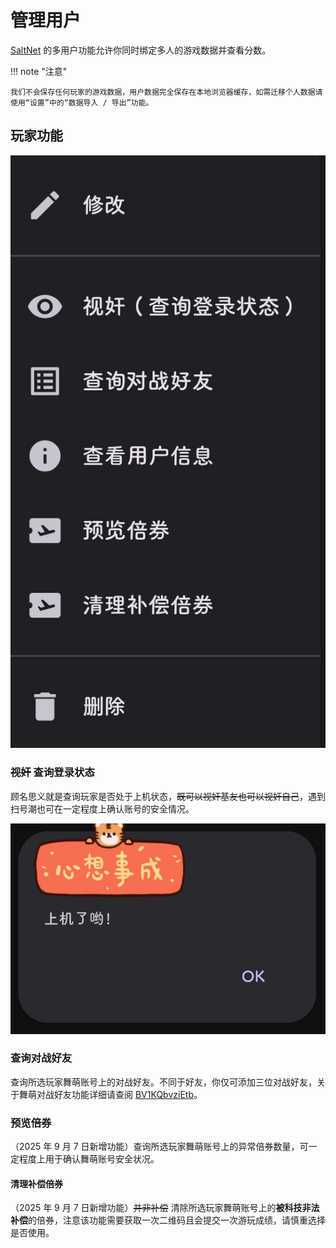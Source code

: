 # 管理用户

[SaltNet](https://salt.realtvop.top) 的多用户功能允许你同时绑定多人的游戏数据并查看分数。

!!! note "注意"

    我们不会保存任何玩家的游戏数据，用户数据完全保存在本地浏览器缓存，如需迁移个人数据请使用“设置”中的“数据导入 / 导出”功能。

## 玩家功能

![](..\img\users\menu.jpg)

### ~~视奸~~ 查询登录状态

顾名思义就是查询玩家是否处于上机状态，~~既可以视奸基友也可以视奸自己~~，遇到扫号潮也可在一定程度上确认账号的安全情况。

![](..\img\users\online.jpg)

### 查询对战好友

查询所选玩家舞萌账号上的对战好友。不同于好友，你仅可添加三位对战好友，关于舞萌对战好友功能详细请查阅 [BV1KQbvziEtb](https://www.bilibili.com/video/BV1KQbvziEtb)。

### 预览倍券

（2025 年 9 月 7 日新增功能）查询所选玩家舞萌账号上的异常倍券数量，可一定程度上用于确认舞萌账号安全状况。

#### 清理补偿倍券

（2025 年 9 月 7 日新增功能）~~并非补偿~~
清除所选玩家舞萌账号上的**被科技非法补偿**的倍券，注意该功能需要获取一次二维码且会提交一次游玩成绩，请慎重选择是否使用。